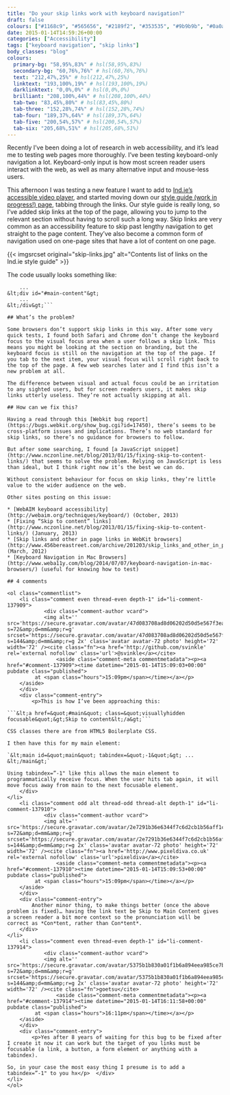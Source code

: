 ```yaml
---
title: "Do your skip links work with keyboard navigation?"
draft: false
colours: ["#1168c9", "#565656", "#2189f2", "#353535", "#9b9b9b", "#0a0a0a", "#474747"]
date: 2015-01-14T14:59:26+00:00
categories: ["Accessibility"]
tags: ["keyboard navigation", "skip links"]
body_classes: "blog"
colours:
  primary-bg: "58,95%,83%" # hsl(58,95%,83%)
  secondary-bg: "60,76%,76%" # hsl(60,76%,76%)
  text: "212,47%,25%" # hsl(212,47%,25%)
  linktext: "193,100%,19%" # hsl(193,100%,19%)
  darklinktext: "0,0%,0%" # hsl(0,0%,0%)
  brilliant: "208,100%,44%" # hsl(208,100%,44%)
  tab-two: "83,45%,80%" # hsl(83,45%,80%)
  tab-three: "152,28%,74%" # hsl(152,28%,74%)
  tab-four: "189,37%,64%" # hsl(189,37%,64%)
  tab-five: "200,54%,57%" # hsl(200,54%,57%)
  tab-six: "205,68%,51%" # hsl(205,68%,51%)
---
```


Recently I’ve been doing a lot of research in web accessibility, and it’s lead me to testing web pages more thoroughly. I’ve been testing keyboard-only navigation a lot. Keyboard-only input is how most screen reader users interact with the web, as well as many alternative input and mouse-less users.

This afternoon I was testing a new feature I want to add to [Ind.ie’s accessible video player](https://ind.ie/blog/accessible-video-player), and started moving down our [style guide (work in progress!) page](https://ind.ie/style-guide/), tabbing through the links. Our style guide is really long, so I’ve added skip links at the top of the page, allowing you to jump to the relevant section without having to scroll such a long way. Skip links are very common as an accessibility feature to skip past lengthy navigation to get straight to the page content. They’ve also become a common form of navigation used on one-page sites that have a lot of content on one page.

{{< imgsrcset original="skip-links.jpg" alt="Contents list of links on the Ind.ie style guide" >}}

The code usually looks something like:

```&lt;a href="#main-content"&gt;Skip to content&lt;/a&gt;
    ...
&lt;div id="#main-content"&gt;
    ...
&lt;/div&gt;```

## What’s the problem?

Some browsers don’t support skip links in this way. After some very quick tests, I found both Safari and Chrome don’t change the keyboard focus to the visual focus area when a user follows a skip link. This means you might be looking at the section on branding, but the keyboard focus is still on the navigation at the top of the page. If you tab to the next item, your visual focus will scroll right back to the top of the page. A few web searches later and I find this isn’t a new problem at all.

The difference between visual and actual focus could be an irritation to any sighted users, but for screen readers users, it makes skip links utterly useless. They’re not actually skipping at all.

## How can we fix this?

Having a read through this [Webkit bug report](https://bugs.webkit.org/show_bug.cgi?id=17450), there’s seems to be cross-platform issues and implications. There’s no web standard for skip links, so there’s no guidance for browsers to follow.

But after some searching, I found [a JavaScript snippet](http://www.nczonline.net/blog/2013/01/15/fixing-skip-to-content-links/) that seems to solve the problem. Relying on JavaScript is less than ideal, but I think right now it’s the best we can do.

Without consistent behaviour for focus on skip links, they’re little value to the wider audience on the web.

Other sites posting on this issue:

* [WebAIM keyboard accessibility](http://webaim.org/techniques/keyboard/) (October, 2013)
* [Fixing “Skip to content” links](http://www.nczonline.net/blog/2013/01/15/fixing-skip-to-content-links/) (January, 2013)
* [Skip links and other in page links in WebKit browsers](http://www.456bereastreet.com/archive/201203/skip_links_and_other_in_page_links_in_webkit_browsers/) (March, 2012)
* [Keyboard Navigation in Mac Browsers](http://www.weba11y.com/blog/2014/07/07/keyboard-navigation-in-mac-browsers/) (useful for knowing how to test)

## 4 comments

<ol class="commentlist">
	<li class="comment even thread-even depth-1" id="li-comment-137909">
			<div class="comment-author vcard">
			<img alt='' src='https://secure.gravatar.com/avatar/47d083708ad8d06202d50d5e567f3eaf?s=72&amp;d=mm&amp;r=g' srcset='https://secure.gravatar.com/avatar/47d083708ad8d06202d50d5e567f3eaf?s=144&amp;d=mm&amp;r=g 2x' class='avatar avatar-72 photo' height='72' width='72' /><cite class="fn"><a href='http://github.com/svinkle' rel='external nofollow' class='url'>@svinkle</a></cite>
				<aside class="comment-meta commentmetadata"><p><a href="#comment-137909"><time datetime="2015-01-14T15:09:03+00:00" pubdate class="published">
		 at <span class="hours">15:09pm</span></time></a></p>
	</aside>
	</div>
	<div class="comment-entry">
		<p>This is how I’ve been approaching this:

```&lt;a href=&quot;#main&quot; class=&quot;visuallyhidden focusable&quot;&gt;Skip to content&lt;/a&gt;```

CSS classes there are from HTML5 Boilerplate CSS.

I then have this for my main element:

`&lt;main id=&quot;main&quot; tabindex=&quot;-1&quot;&gt; ... &lt;/main&gt;`

Using tabindex=”-1" like this allows the main element to programmatically receive focus. When the user hits tab again, it will move focus away from main to the next focusable element.
	</div>
</li>
	<li class="comment odd alt thread-odd thread-alt depth-1" id="li-comment-137910">
			<div class="comment-author vcard">
			<img alt='' src='https://secure.gravatar.com/avatar/2e7291b36e6344f7c6d2cb1b56aff1c9?s=72&amp;d=mm&amp;r=g' srcset='https://secure.gravatar.com/avatar/2e7291b36e6344f7c6d2cb1b56aff1c9?s=144&amp;d=mm&amp;r=g 2x' class='avatar avatar-72 photo' height='72' width='72' /><cite class="fn"><a href='http://www.pixeldiva.co.uk' rel='external nofollow' class='url'>pixeldiva</a></cite>
				<aside class="comment-meta commentmetadata"><p><a href="#comment-137910"><time datetime="2015-01-14T15:09:53+00:00" pubdate class="published">
		 at <span class="hours">15:09pm</span></time></a></p>
	</aside>
	</div>
	<div class="comment-entry">
		Another minor thing, to make things better (once the above problem is fixed)… having the link text be Skip to Main Content gives a screen reader a bit more context so the pronunciation will be correct as *Con*tent, rather than Con*tent*.
	</div>
</li>
	<li class="comment even thread-even depth-1" id="li-comment-137914">
			<div class="comment-author vcard">
			<img alt='' src='https://secure.gravatar.com/avatar/5375b1b830a01f1b6a894eea985ce7b8?s=72&amp;d=mm&amp;r=g' srcset='https://secure.gravatar.com/avatar/5375b1b830a01f1b6a894eea985ce7b8?s=144&amp;d=mm&amp;r=g 2x' class='avatar avatar-72 photo' height='72' width='72' /><cite class="fn">goetsu</cite>
				<aside class="comment-meta commentmetadata"><p><a href="#comment-137914"><time datetime="2015-01-14T16:11:58+00:00" pubdate class="published">
		 at <span class="hours">16:11pm</span></time></a></p>
	</aside>
	</div>
	<div class="comment-entry">
		<p>Yes after 8 years of waiting for this bug to be fixed after I create it now it can work but the target of you links must be focusable (a link, a button, a form element or anything with a tabindex).

So, in your case the most easy thing I presume is to add a tabindex=”-1" to you hx</p>	</div>
</li>
</ol>
